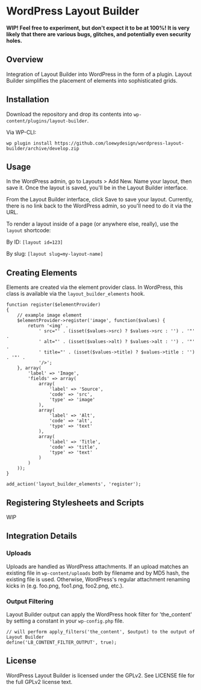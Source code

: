# WordPress Layout Builder

**WIP! Feel free to experiment, but don't expect it to be at 100%! It is very likely that there are various bugs, glitches, and potentially even security holes.**

## Overview

Integration of Layout Builder into WordPress in the form of a plugin. Layout Builder simplifies the placement of elements into sophisticated grids.

## Installation

Download the repository and drop its contents into `wp-content/plugins/layout-builder`.

Via WP-CLI:

    wp plugin install https://github.com/loewydesign/wordpress-layout-builder/archive/develop.zip

## Usage

In the WordPress admin, go to Layouts > Add New. Name your layout, then save it. Once the layout is saved, you'll be in the Layout Builder interface.

From the Layout Builder interface, click Save to save your layout. Currently, there is no link back to the WordPress admin, so you'll need to do it via the URL.

To render a layout inside of a page (or anywhere else, really), use the `layout` shortcode:

By ID: `[layout id=123]`

By slug: `[layout slug=my-layout-name]`

## Creating Elements

Elements are created via the element provider class. In WordPress, this class is available via the `layout_builder_elements` hook.

	function register($elementProvider)
	{
		// example image element
		$elementProvider->register('image', function($values) {
			return '<img' .
				' src="' . (isset($values->src) ? $values->src : '') . '"' .
				' alt="' . (isset($values->alt) ? $values->alt : '') . '"' .
				' title="' . (isset($values->title) ? $values->title : '') . '"' .
				'/>';
		}, array(
			'label' => 'Image',
			'fields' => array(
				array(
					'label' => 'Source',
					'code' => 'src',
					'type' => 'image'
				),
				array(
					'label' => 'Alt',
					'code' => 'alt',
					'type' => 'text'
				),
				array(
					'label' => 'Title',
					'code' => 'title',
					'type' => 'text'
				)
			)
		));
	}

	add_action('layout_builder_elements', 'register');

## Registering Stylesheets and Scripts

WIP

## Integration Details

### Uploads

Uploads are handled as WordPress attachments. If an upload matches an existing file in `wp-content/uploads` both by filename and by MD5 hash, the existing file is used. Otherwise, WordPress's regular attachment renaming kicks in (e.g. foo.png, foo1.png, foo2.png, etc.).

### Output Filtering

Layout Builder output can apply the WordPress hook filter for 'the_content' by setting a constant in your `wp-config.php` file.

	// will perform apply_filters('the_content', $output) to the output of Layout Builder
	define('LB_CONTENT_FILTER_OUTPUT', true);

## License

WordPress Layout Builder is licensed under the GPLv2. See LICENSE file for the full GPLv2 license text.